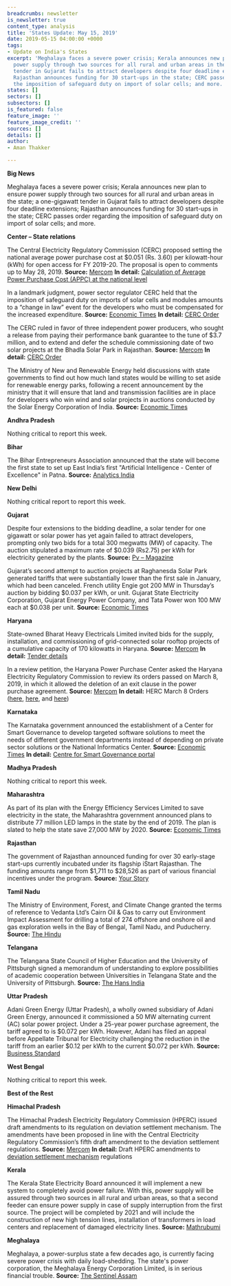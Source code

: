```yaml
---
breadcrumbs: newsletter
is_newsletter: true
content_type: analysis
title: 'States Update: May 15, 2019'
date: 2019-05-15 04:00:00 +0000
tags:
- Update on India's States
excerpt: 'Meghalaya faces a severe power crisis; Kerala announces new plan to ensure
  power supply through two sources for all rural and urban areas in the state; a one-gigawatt
  tender in Gujarat fails to attract developers despite four deadline extensions;
  Rajasthan announces funding for 30 start-ups in the state; CERC passes order regarding
  the imposition of safeguard duty on import of solar cells; and more. '
states: []
sectors: []
subsectors: []
is_featured: false
feature_image: ''
feature_image_credit: ''
sources: []
details: []
author:
- Aman Thakker

---
```

**Big News**

Meghalaya faces a severe power crisis; Kerala announces new plan to ensure power supply through two sources for all rural and urban areas in the state; a one-gigawatt tender in Gujarat fails to attract developers despite four deadline extensions; Rajasthan announces funding for 30 start-ups in the state; CERC passes order regarding the imposition of safeguard duty on import of solar cells; and more.

**Center – State relations**

The Central Electricity Regulatory Commission (CERC) proposed setting the national average power purchase cost at $0.051 (Rs. 3.60) per kilowatt-hour (kWh) for open access for FY 2019-20. The proposal is open to comments up to May 28, 2019. **Source:** [Mercom](https://mercomindia.com/cerc-proposes-%E2%82%B93-60-kwh-as-national-average-power-purchase-cost-for-open-access/) **In detail:** [Calculation of Average Power Purchase Cost (APPC) at the national level](http://www.cercind.gov.in/2019/orders/05-SM-2019.pdf)

In a landmark judgment, power sector regulator CERC held that the imposition of safeguard duty on imports of solar cells and modules amounts to a “change in law” event for the developers who must be compensated for the increased expenditure. **Source:** [Economic Times](https://energy.economictimes.indiatimes.com/news/power/cerc-says-solar-safeguard-duty-is-change-in-law-allows-compensation-for-acme/69200597) **In detail:** [CERC Order](http://www.cercind.gov.in/2019/orders/342&343-MP-2018.pdf)

The CERC ruled in favor of three independent power producers, who sought a release from paying their performance bank guarantee to the tune of $3.7 million, and to extend and defer the schedule commissioning date of two solar projects at the Bhadla Solar Park in Rajasthan. **Source:** [Mercom](https://mercomindia.com/cerc-ntpc-bhadla-solar-park/) **In detail:** [CERC Order](http://www.cercind.gov.in/2019/orders/340-MP-2018.pdf)

The Ministry of New and Renewable Energy held discussions with state governments to find out how much land states would be willing to set aside for renewable energy parks, following a recent announcement by the ministry that it will ensure that land and transmission facilities are in place for developers who win wind and solar projects in auctions conducted by the Solar Energy Corporation of India. **Source:** [Economic Times](https://economictimes.indiatimes.com/industry/energy/power/mnre-wants-states-to-identify-land-for-green-power-projects/articleshow/69298518.cms)

**Andhra Pradesh**

Nothing critical to report this week.

**Bihar**

The Bihar Entrepreneurs Association announced that the state will become the first state to set up East India’s first "Artificial Intelligence - Center of Excellence" in Patna. **Source:** [Analytics India](https://www.analyticsindiamag.com/bihar-embraces-ai-to-plug-skills-gap-plans-to-establish-ai-centre-of-excellence/)

**New Delhi**

Nothing critical report to report this week.

**Gujarat**

Despite four extensions to the bidding deadline, a solar tender for one gigawatt or solar power has yet again failed to attract developers, prompting only two bids for a total 300 megwatts (MW) of capacity. The auction stipulated a maximum rate of $0.039 (Rs2.75) per kWh for electricity generated by the plants. **Source:** [Pv – Magazine](https://www.pv-magazine.com/2019/05/09/only-two-bidders-for-1-gw-solar-tender-in-gujarat/)

Gujarat’s second attempt to auction projects at Raghanesda Solar Park generated tariffs that were substantially lower than the first sale in January, which had been canceled. French utility Engie got 200 MW in Thursday’s auction by bidding $0.037 per kWh, or unit. Gujarat State Electricity Corporation, Gujarat Energy Power Company, and Tata Power won 100 MW each at $0.038 per unit. **Source:** [Economic Times](https://economictimes.indiatimes.com/industry/energy/power/tariffs-fall-in-gujarat-solar-auction/articleshow/69255705.cms)

**Haryana**

State-owned Bharat Heavy Electricals Limited invited bids for the supply, installation, and commissioning of grid-connected solar rooftop projects of a cumulative capacity of 170 kilowatts in Haryana. **Source:** [Mercom](https://mercomindia.com/bhel-tenders-170-kw-rooftop-solar-in-haryana/) **In detail:** [Tender details](http://www.bhel.com/index.php/linkpdf?pdf=http://www.bhel.com//assets/downloads/BHEL_Commissions_two_units_of_Kaleshwaram_Lift_Irrigation_Scheme_in_Telangana.pdf)

In a review petition, the Haryana Power Purchase Center asked the Haryana Electricity Regulatory Commission to review its orders passed on March 8, 2019, in which it allowed the deletion of an exit clause in the power purchase agreement. **Source:** [Mercom](https://mercomindia.com/herc-rejects-petition-retain-exit-clause-hydro/) **In detail:** HERC March 8 Orders ([here](https://herc.gov.in/writereaddata/orders/o20190308.pdf), [here](https://herc.gov.in/writereaddata/orders/o20190308a.pdf), and [here](https://herc.gov.in/writereaddata/orders/o20190308b.pdf))

**Karnataka**

The Karnataka government announced the establishment of a Center for Smart Governance to develop targeted software solutions to meet the needs of different government departments instead of depending on private sector solutions or the National Informatics Center. **Source:** [Economic Times](https://tech.economictimes.indiatimes.com/news/corporate/karnataka-govt-plans-own-centre-for-smart-governance/69244460) **In detail:** [Centre for Smart Governance portal](https://www.karnataka.gov.in/csg/)

**Madhya Pradesh**

Nothing critical to report this week.

**Maharashtra**

As part of its plan with the Energy Efficiency Services Limited to save electricity in the state, the Maharashtra government announced plans to distribute 77 million LED lamps in the state by the end of 2019. The plan is slated to help the state save 27,000 MW by 2020. **Source:** [Economic Times](https://energy.economictimes.indiatimes.com/news/power/maharashtra-to-distribute-77-million-led-lamps-by-end-2019/69278827)

**Rajasthan**

The government of Rajasthan announced funding for over 30 early-stage start-ups currently incubated under its flagship iStart Rajasthan. The funding amounts range from $1,711 to $28,526 as part of various financial incentives under the program. **Source:** [Your Story](https://yourstory.com/2019/05/startup-funding-rajasthan-istart-20-lakh)

**Tamil Nadu**

The Ministry of Environment, Forest, and Climate Change granted the terms of reference to Vedanta Ltd’s Cairn Oil & Gas to carry out Environment Impact Assessment for drilling a total of 274 offshore and onshore oil and gas exploration wells in the Bay of Bengal, Tamil Nadu, and Puducherry. **Source:** [The Hindu](https://www.thehindu.com/news/national/tamil-nadu/vedanta-gets-approval-for-tests-for-274-hydrocarbon-wells-in-tn-puducherry/article27113607.ece)

**Telangana**

The Telangana State Council of Higher Education and the University of Pittsburgh signed a memorandum of understanding to explore possibilities of academic cooperation between Universities in Telangana State and the University of Pittsburgh. **Source:** [The Hans India](https://www.thehansindia.com/telangana/tsche-university-of-pittsburgh-ink-mou-528144)

**Uttar Pradesh**

Adani Green Energy (Uttar Pradesh), a wholly owned subsidiary of Adani Green Energy, announced it commissioned a 50 MW alternating current (AC) solar power project. Under a 25-year power purchase agreement, the tariff agreed to is $0.072 per kWh. However, Adani has filed an appeal before Appellate Tribunal for Electricity challenging the reduction in the tariff from an earlier $0.12 per kWh to the current $0.072 per kWh. **Source:** [Business Standard](https://www.business-standard.com/article/news-cm/commissioning-of-50mwac-solar-power-project-in-the-state-of-up-by-adani-green-energy-119051100230_1.html)

**West Bengal**

Nothing critical to report this week.

**Best of the Rest**

**Himachal Pradesh**

The Himachal Pradesh Electricity Regulatory Commission (HPERC) issued draft amendments to its regulation on deviation settlement mechanism. The amendments have been proposed in line with the Central Electricity Regulatory Commission’s fifth draft amendment to the deviation settlement regulations. **Source:** [Mercom](https://mercomindia.com/himachal-pradesh-deviation-settlement-mechanism/) **In detail:** Draft HPERC amendments to [deviation settlement mechanism](http://new1.hperc.org/File1/ddeviation19.pdf) regulations

**Kerala**

The Kerala State Electricity Board announced it will implement a new system to completely avoid power failure. With this, power supply will be assured through two sources in all rural and urban areas, so that a second feeder can ensure power supply in case of supply interruption from the first source. The project will be completed by 2021 and will include the construction of new high tension lines, installation of transformers in load centers and replacement of damaged electricity lines. **Source:** [Mathrubumi](https://english.mathrubhumi.com/news/kerala/no-more-power-failure-kseb-to-introduce-new-system-by-2021-electricity-1.3787850)

**Meghalaya**

Meghalaya, a power-surplus state a few decades ago, is currently facing severe power crisis with daily load-shedding. The state's power corporation, the Meghalaya Energy Corporation Limited, is in serious financial trouble. **Source:** [The Sentinel Assam](https://www.sentinelassam.com/news/meghalaya-facing-acute-power-crisis/)
